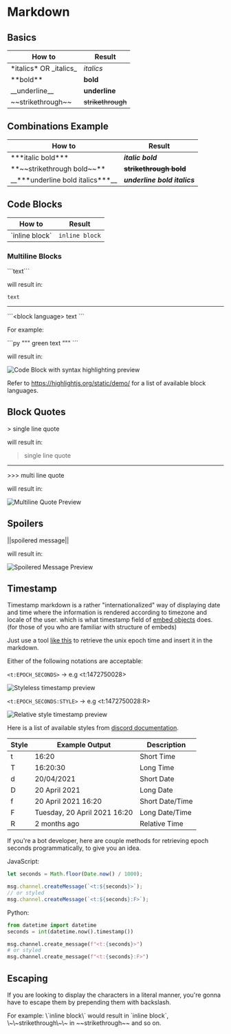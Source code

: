 # Markdown

## Basics

| How to | Result |
| ----- | ----- |
| \*italics\* OR \_italics\_ | *italics* |
| \*\*bold\*\* | **bold** |
| \_\_underline\_\_ | __underline__ |
| \~\~strikethrough\~\~ | ~~strikethrough~~ |

## Combinations Example

| How to | Result |
| ----- | ----- |
| \*\*\*italic bold\*\*\* | ***italic bold*** |
| \*\*\~\~strikethrough bold\~\~\*\* | **~~strikethrough bold~~** |
| \_\_\*\*\*underline bold italics\*\*\*\_\_ | __***underline bold italics***__ |

## Code Blocks

| How to | Result |
| ----- | ----- |
| \`inline block\` | `inline block` |

### Multiline Blocks

\`\`\`text\`\`\`

will result in:

```text```

---

\`\`\`\<block language\>
text
\`\`\`

For example:

\`\`\`py
"""
green text
"""
\`\`\`

will result in:

![Code Block with syntax highlighting preview](https://cdn.discordapp.com/attachments/652544869314854934/868241690215981136/block.png)

Refer to <https://highlightjs.org/static/demo/> for a list of available block languages.

## Block Quotes

\> single line quote

will result in:

> single line quote

---

\>\>\> multi
line
quote

will result in:

![Multiline Quote Preview](https://cdn.discordapp.com/attachments/652544869314854934/868242564929708122/quote.png)

## Spoilers

\|\|spoilered message\|\|

will result in:

![Spoilered Message Preview](https://cdn.discordapp.com/attachments/652544869314854934/868243296785428510/spoiler.gif)

## Timestamp

Timestamp markdown is a rather "internationalized" way of displaying date and time where the information is rendered according to timezone and locale of the user. which is what timestamp field of [embed objects](https://discord.com/developers/docs/resources/channel#embed-object) does. (for those of you who are familiar with structure of embeds)

Just use a tool [like this](https://www.epochconverter.com/) to retrieve the unix epoch time and insert it in the markdown.

Either of the following notations are acceptable:

`<t:EPOCH_SECONDS>` → e.g <t:1472750028>

![Styleless timestamp preview](https://cdn.discordapp.com/attachments/652544869314854934/862699749652430868/timestamp_1.png)

`<t:EPOCH_SECONDS:STYLE>` → e.g <t:1472750028:R>

![Relative style timestamp preview](https://cdn.discordapp.com/attachments/652544869314854934/862699751602651156/timestamp_2.png)

Here is a list of available styles from [discord documentation](https://discord.com/developers/docs/reference#message-formatting-timestamp-styles).

| Style | Example Output               | Description     |
| ----- | ---------------------------- | --------------- |
| t     | 16:20                        | Short Time      |
| T     | 16:20:30                     | Long Time       |
| d     | 20/04/2021                   | Short Date      |
| D     | 20 April 2021                | Long Date       |
| f    | 20 April 2021 16:20          | Short Date/Time |
| F     | Tuesday, 20 April 2021 16:20 | Long Date/Time  |
| R     | 2 months ago                 | Relative Time   |

If you're a bot developer, here are couple methods for retrieving epoch seconds programmatically, to give you an idea.

JavaScript:
```js
let seconds = Math.floor(Date.now() / 1000);

msg.channel.createMessage(`<t:${seconds}>`);
// or styled
msg.channel.createMessage(`<t:${seconds}:F>`);
```

Python:
```py
from datetime import datetime
seconds = int(datetime.now().timestamp())

msg.channel.create_message(f"<t:{seconds}>")
# or styled
msg.channel.create_message(f"<t:{seconds}:F>")
```

## Escaping

If you are looking to display the characters in a literal manner, you're gonna have to escape them by prepending them with backslash.

For example: \\\`inline block\\\` would result in \`inline block\`, \\\~\\\~strikethrough\\\~\\\~ in \~\~strikethrough\~\~ and so on.
